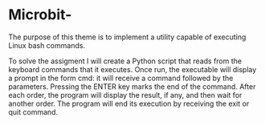 # Microbit-
The purpose of this theme is to implement a utility capable of executing Linux bash commands.

To solve the assigment I will create a Python script that reads from the keyboard commands that it executes. Once run, the executable will display a prompt in the form cmd: it will receive a command followed by the parameters. Pressing the ENTER key marks the end of the command. After each order, the program will display the result, if any, and then wait for another order. The program will end its execution by receiving the exit or quit command.
